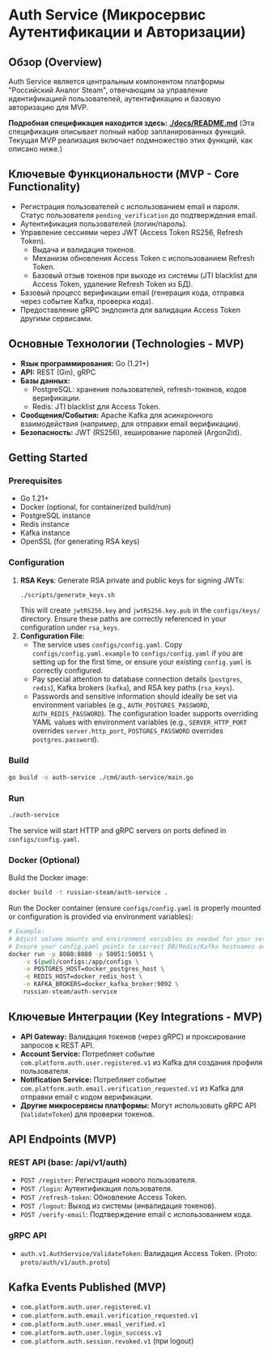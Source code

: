 # Auth Service (Микросервис Аутентификации и Авторизации)

## Обзор (Overview)

Auth Service является центральным компонентом платформы "Российский Аналог Steam", отвечающим за управление идентификацией пользователей, аутентификацию и базовую авторизацию для MVP.

**Подробная спецификация находится здесь: [./docs/README.md](./docs/README.md)** (Эта спецификация описывает полный набор запланированных функций. Текущая MVP реализация включает подмножество этих функций, как описано ниже.)

## Ключевые Функциональности (MVP - Core Functionality)

*   Регистрация пользователей с использованием email и пароля. Статус пользователя `pending_verification` до подтверждения email.
*   Аутентификация пользователей (логин/пароль).
*   Управление сессиями через JWT (Access Token RS256, Refresh Token).
    *   Выдача и валидация токенов.
    *   Механизм обновления Access Token с использованием Refresh Token.
    *   Базовый отзыв токенов при выходе из системы (JTI blacklist для Access Token, удаление Refresh Token из БД).
*   Базовый процесс верификации email (генерация кода, отправка через событие Kafka, проверка кода).
*   Предоставление gRPC эндпоинта для валидации Access Token другими сервисами.

## Основные Технологии (Technologies - MVP)

*   **Язык программирования:** Go (1.21+)
*   **API:** REST (Gin), gRPC
*   **Базы данных:**
    *   PostgreSQL: хранение пользователей, refresh-токенов, кодов верификации.
    *   Redis: JTI blacklist для Access Token.
*   **Сообщения/События:** Apache Kafka для асинхронного взаимодействия (например, для отправки email верификации).
*   **Безопасность:** JWT (RS256), хеширование паролей (Argon2id).

## Getting Started

### Prerequisites
*   Go 1.21+
*   Docker (optional, for containerized build/run)
*   PostgreSQL instance
*   Redis instance
*   Kafka instance
*   OpenSSL (for generating RSA keys)

### Configuration
1.  **RSA Keys**: Generate RSA private and public keys for signing JWTs:
    ```bash
    ./scripts/generate_keys.sh
    ```
    This will create `jwtRS256.key` and `jwtRS256.key.pub` in the `configs/keys/` directory. Ensure these paths are correctly referenced in your configuration under `rsa_keys`.
2.  **Configuration File**:
    *   The service uses `configs/config.yaml`. Copy `configs/config.yaml.example` to `configs/config.yaml` if you are setting up for the first time, or ensure your existing `config.yaml` is correctly configured.
    *   Pay special attention to database connection details (`postgres`, `redis`), Kafka brokers (`kafka`), and RSA key paths (`rsa_keys`).
    *   Passwords and sensitive information should ideally be set via environment variables (e.g., `AUTH_POSTGRES_PASSWORD`, `AUTH_REDIS_PASSWORD`). The configuration loader supports overriding YAML values with environment variables (e.g., `SERVER_HTTP_PORT` overrides `server.http_port`, `POSTGRES_PASSWORD` overrides `postgres.password`).

### Build
```bash
go build -o auth-service ./cmd/auth-service/main.go
```

### Run
```bash
./auth-service
```
The service will start HTTP and gRPC servers on ports defined in `configs/config.yaml`.

### Docker (Optional)
Build the Docker image:
```bash
docker build -t russian-steam/auth-service .
```
Run the Docker container (ensure `configs/config.yaml` is properly mounted or configuration is provided via environment variables):
```bash
# Example:
# Adjust volume mounts and environment variables as needed for your setup.
# Ensure your config.yaml points to correct DB/Redis/Kafka hostnames accessible from Docker.
docker run -p 8080:8080 -p 50051:50051 \
    -v $(pwd)/configs:/app/configs \
    -e POSTGRES_HOST=docker_postgres_host \
    -e REDIS_HOST=docker_redis_host \
    -e KAFKA_BROKERS=docker_kafka_broker:9092 \
    russian-steam/auth-service
```

## Ключевые Интеграции (Key Integrations - MVP)

*   **API Gateway:** Валидация токенов (через gRPC) и проксирование запросов к REST API.
*   **Account Service:** Потребляет событие `com.platform.auth.user.registered.v1` из Kafka для создания профиля пользователя.
*   **Notification Service:** Потребляет событие `com.platform.auth.email.verification_requested.v1` из Kafka для отправки email с кодом верификации.
*   **Другие микросервисы платформы:** Могут использовать gRPC API (`ValidateToken`) для проверки токенов.

## API Endpoints (MVP)

### REST API (base: /api/v1/auth)
*   `POST /register`: Регистрация нового пользователя.
*   `POST /login`: Аутентификация пользователя.
*   `POST /refresh-token`: Обновление Access Token.
*   `POST /logout`: Выход из системы (инвалидация токенов).
*   `POST /verify-email`: Подтверждение email с использованием кода.

### gRPC API
*   `auth.v1.AuthService/ValidateToken`: Валидация Access Token. (Proto: `proto/auth/v1/auth.proto`)

## Kafka Events Published (MVP)
*   `com.platform.auth.user.registered.v1`
*   `com.platform.auth.email.verification_requested.v1`
*   `com.platform.auth.user.email_verified.v1`
*   `com.platform.auth.user.login_success.v1`
*   `com.platform.auth.session.revoked.v1` (при logout)

```
